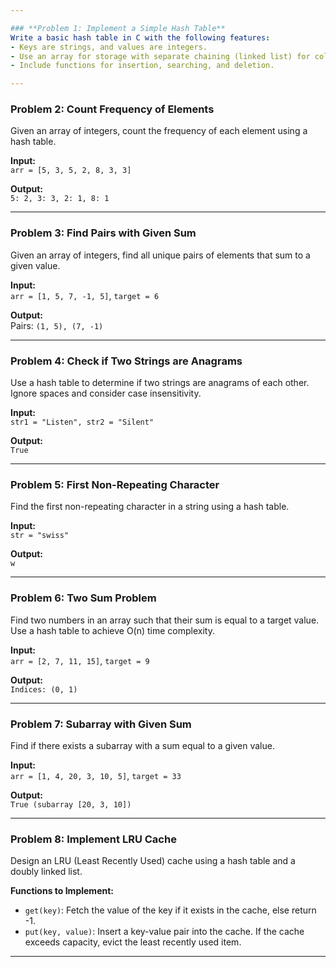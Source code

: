 ```yaml
---

### **Problem 1: Implement a Simple Hash Table**
Write a basic hash table in C with the following features:
- Keys are strings, and values are integers.
- Use an array for storage with separate chaining (linked list) for collision handling.
- Include functions for insertion, searching, and deletion.

---
```


### **Problem 2: Count Frequency of Elements**
Given an array of integers, count the frequency of each element using a hash table.

**Input:**  
`arr = [5, 3, 5, 2, 8, 3, 3]`  

**Output:**  
`5: 2, 3: 3, 2: 1, 8: 1`

---

### **Problem 3: Find Pairs with Given Sum**
Given an array of integers, find all unique pairs of elements that sum to a given value.

**Input:**  
`arr = [1, 5, 7, -1, 5]`, `target = 6`

**Output:**  
Pairs: `(1, 5), (7, -1)`

---

### **Problem 4: Check if Two Strings are Anagrams**
Use a hash table to determine if two strings are anagrams of each other. Ignore spaces and consider case insensitivity.

**Input:**  
`str1 = "Listen", str2 = "Silent"`

**Output:**  
`True`

---

### **Problem 5: First Non-Repeating Character**
Find the first non-repeating character in a string using a hash table.

**Input:**  
`str = "swiss"`

**Output:**  
`w`

---

### **Problem 6: Two Sum Problem**
Find two numbers in an array such that their sum is equal to a target value. Use a hash table to achieve O(n) time complexity.

**Input:**  
`arr = [2, 7, 11, 15]`, `target = 9`

**Output:**  
`Indices: (0, 1)`

---

### **Problem 7: Subarray with Given Sum**
Find if there exists a subarray with a sum equal to a given value.

**Input:**  
`arr = [1, 4, 20, 3, 10, 5]`, `target = 33`

**Output:**  
`True (subarray [20, 3, 10])`

---

### **Problem 8: Implement LRU Cache**
Design an LRU (Least Recently Used) cache using a hash table and a doubly linked list.

**Functions to Implement:**
- `get(key)`: Fetch the value of the key if it exists in the cache, else return -1.
- `put(key, value)`: Insert a key-value pair into the cache. If the cache exceeds capacity, evict the least recently used item.

---

